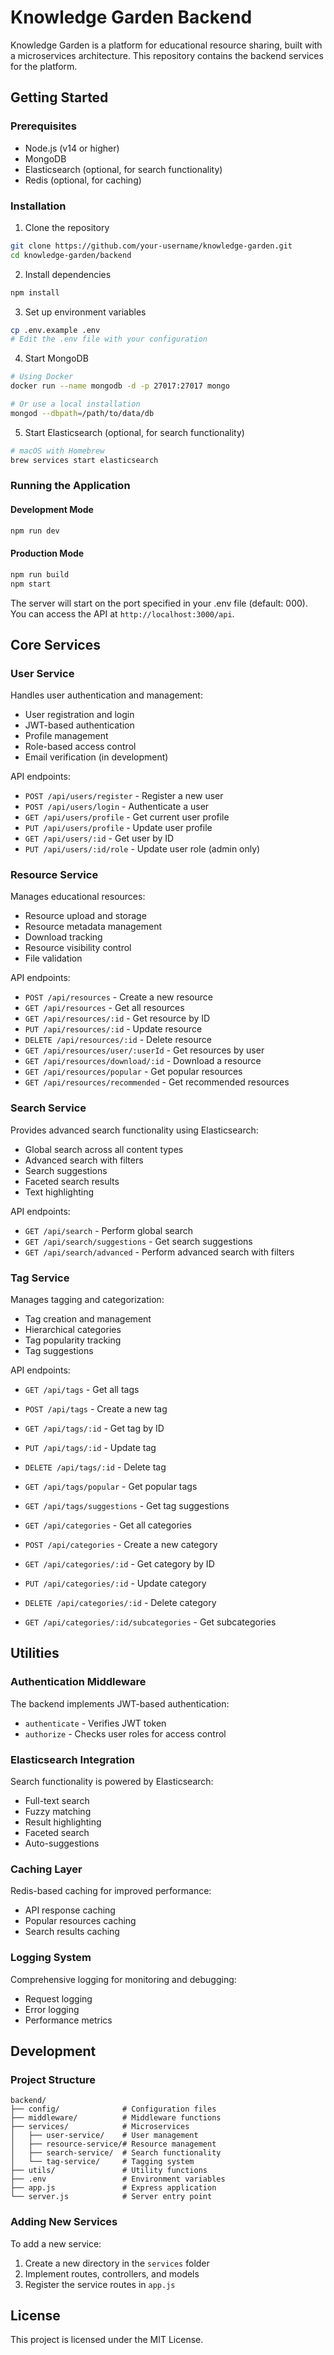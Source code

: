 # Knowledge Garden Backend

Knowledge Garden is a platform for educational resource sharing, built with a microservices architecture. This repository contains the backend services for the platform.

## Getting Started

### Prerequisites

- Node.js (v14 or higher)
- MongoDB
- Elasticsearch (optional, for search functionality)
- Redis (optional, for caching)

### Installation

1. Clone the repository
```bash
git clone https://github.com/your-username/knowledge-garden.git
cd knowledge-garden/backend
```

2. Install dependencies
```bash
npm install
```

3. Set up environment variables
```bash
cp .env.example .env
# Edit the .env file with your configuration
```

4. Start MongoDB
```bash
# Using Docker
docker run --name mongodb -d -p 27017:27017 mongo

# Or use a local installation
mongod --dbpath=/path/to/data/db
```

5. Start Elasticsearch (optional, for search functionality)
```bash
# macOS with Homebrew
brew services start elasticsearch
```

### Running the Application

#### Development Mode
```bash
npm run dev
```

#### Production Mode
```bash
npm run build
npm start
```

The server will start on the port specified in your .env file (default: 000).
You can access the API at `http://localhost:3000/api`.

## Core Services

### User Service
Handles user authentication and management:
- User registration and login
- JWT-based authentication
- Profile management
- Role-based access control
- Email verification (in development)

API endpoints:
- `POST /api/users/register` - Register a new user
- `POST /api/users/login` - Authenticate a user
- `GET /api/users/profile` - Get current user profile
- `PUT /api/users/profile` - Update user profile
- `GET /api/users/:id` - Get user by ID
- `PUT /api/users/:id/role` - Update user role (admin only)

### Resource Service
Manages educational resources:
- Resource upload and storage
- Resource metadata management
- Download tracking
- Resource visibility control
- File validation

API endpoints:
- `POST /api/resources` - Create a new resource
- `GET /api/resources` - Get all resources
- `GET /api/resources/:id` - Get resource by ID
- `PUT /api/resources/:id` - Update resource
- `DELETE /api/resources/:id` - Delete resource
- `GET /api/resources/user/:userId` - Get resources by user
- `GET /api/resources/download/:id` - Download a resource
- `GET /api/resources/popular` - Get popular resources
- `GET /api/resources/recommended` - Get recommended resources

### Search Service
Provides advanced search functionality using Elasticsearch:
- Global search across all content types
- Advanced search with filters
- Search suggestions
- Faceted search results
- Text highlighting

API endpoints:
- `GET /api/search` - Perform global search
- `GET /api/search/suggestions` - Get search suggestions
- `GET /api/search/advanced` - Perform advanced search with filters

### Tag Service
Manages tagging and categorization:
- Tag creation and management
- Hierarchical categories
- Tag popularity tracking
- Tag suggestions

API endpoints:
- `GET /api/tags` - Get all tags
- `POST /api/tags` - Create a new tag
- `GET /api/tags/:id` - Get tag by ID
- `PUT /api/tags/:id` - Update tag
- `DELETE /api/tags/:id` - Delete tag
- `GET /api/tags/popular` - Get popular tags
- `GET /api/tags/suggestions` - Get tag suggestions

- `GET /api/categories` - Get all categories
- `POST /api/categories` - Create a new category
- `GET /api/categories/:id` - Get category by ID
- `PUT /api/categories/:id` - Update category
- `DELETE /api/categories/:id` - Delete category
- `GET /api/categories/:id/subcategories` - Get subcategories

## Utilities

### Authentication Middleware
The backend implements JWT-based authentication:
- `authenticate` - Verifies JWT token
- `authorize` - Checks user roles for access control

### Elasticsearch Integration
Search functionality is powered by Elasticsearch:
- Full-text search
- Fuzzy matching
- Result highlighting
- Faceted search
- Auto-suggestions

### Caching Layer
Redis-based caching for improved performance:
- API response caching
- Popular resources caching
- Search results caching

### Logging System
Comprehensive logging for monitoring and debugging:
- Request logging
- Error logging
- Performance metrics

## Development

### Project Structure
```
backend/
├── config/              # Configuration files
├── middleware/          # Middleware functions
├── services/            # Microservices
│   ├── user-service/    # User management
│   ├── resource-service/# Resource management
│   ├── search-service/  # Search functionality
│   └── tag-service/     # Tagging system
├── utils/               # Utility functions
├── .env                 # Environment variables
├── app.js               # Express application
└── server.js            # Server entry point
```

### Adding New Services
To add a new service:
1. Create a new directory in the `services` folder
2. Implement routes, controllers, and models
3. Register the service routes in `app.js`

## License
This project is licensed under the MIT License.
